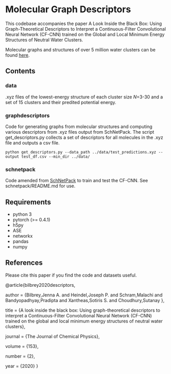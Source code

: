 # Molecular Graph Descriptors

This codebase accompanies the paper A Look Inside the Black Box: Using Graph-Theoretical Descriptors to Interpret a Continuous-Filter Convolutional Neural Network (CF-CNN) trained on the Global and Local Minimum Energy Structures of Neutral Water Clusters.

Molecular graphs and structures of over 5 million water clusters can be found [here](https://sites.uw.edu/wdbase/).

## Contents

### data

.xyz files of the lowest-energy structure of each cluster size *N*=3-30 and a set of 15 clusters and their predited potential energy.

### graphdescriptors

Code for generating graphs from molecular structures and computing various descriptors from .xyz files output from SchNetPack. The script get_descriptors.py collects a set of descriptors for all molecules in the .xyz file and outputs a csv file.

```
python get_descriptors.py --data_path ../data/test_predictions.xyz --output test_df.csv --min_dir ../data/
```

### schnetpack

Code amended from [SchNetPack](https://github.com/atomistic-machine-learning/schnetpack) to train and test the CF-CNN. See schnetpack/README.md for use.

## Requirements

* python 3
* pytorch (>= 0.4.1)
* h5py
* ASE
* networkx
* pandas
* numpy

## References
Please cite this paper if you find the code and datasets useful.

@article{bilbrey2020descriptors,

author = {Bilbrey,Jenna A.  and Heindel,Joseph P.  and Schram,Malachi  and Bandyopadhyay,Pradipta  and Xantheas,Sotiris S.  and Choudhury,Sutanay },

title = {A look inside the black box: Using graph-theoretical descriptors to interpret a Continuous-Filter Convolutional Neural Network (CF-CNN) trained on the global and local minimum energy structures of neutral water clusters},

journal = {The Journal of Chemical Physics},

volume = {153},

number = {2},

year = {2020}
}
